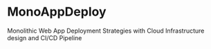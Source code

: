 # MonoAppDeploy
Monolithic Web App Deployment Strategies with Cloud Infrastructure design and CI/CD Pipeline
